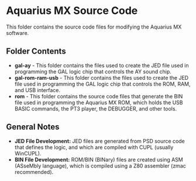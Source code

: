 # Aquarius MX Source Code
This folder contains the source code files for modifying the Aquarius MX software.

## Folder Contents
 - **gal-ay** - This folder contains the files used to create the JED file used in programming the GAL logic chip that controls the AY sound chip.
 - **gal-rom-ram-usb** - This folder contains the files used to create the JED file used in programming the GAL logic chip that controls the ROM, RAM, and USB interface.
 - **rom** - This folder contains the source code files that generate the BIN file used in programming the Aquarius MX ROM, which holds the USB BASIC commands, the PT3 player, the DEBUGGER, and other tools.

## General Notes
- **JED File Development:** JED files are generated from PSD source code that defines the logic, and which are compiled with CUPL (usually WinCUPL).
- **BIN File Development:** ROM/BIN (BINary) files are created using ASM (ASseMbly language), which is compiled using a Z80 assembler (zmac recommended).

